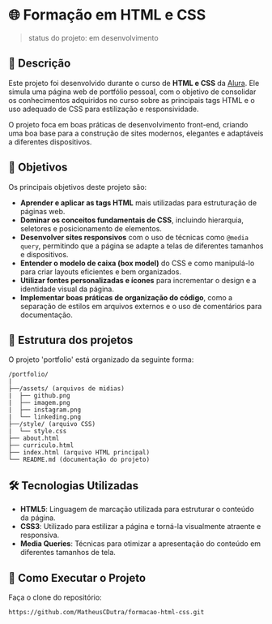 # 🌐 Formação em HTML e CSS

>status do projeto: em desenvolvimento

## 📝 Descrição
Este projeto foi desenvolvido durante o curso de **HTML e CSS** da [Alura](https://www.alura.com.br/). Ele simula uma página web de portfólio pessoal, com o objetivo de consolidar os conhecimentos adquiridos no curso sobre as principais tags HTML e o uso adequado de CSS para estilização e responsividade.

O projeto foca em boas práticas de desenvolvimento front-end, criando uma boa base para a construção de sites modernos, elegantes e adaptáveis a diferentes dispositivos.

## 🎯 Objetivos
Os principais objetivos deste projeto são:

- **Aprender e aplicar as tags HTML** mais utilizadas para estruturação de páginas web.
- **Dominar os conceitos fundamentais de CSS**, incluindo hierarquia, seletores e posicionamento de elementos.
- **Desenvolver sites responsivos** com o uso de técnicas como `@media query`, permitindo que a página se adapte a telas de diferentes tamanhos e dispositivos.
- **Entender o modelo de caixa (box model)** do CSS e como manipulá-lo para criar layouts eficientes e bem organizados.
- **Utilizar fontes personalizadas e ícones** para incrementar o design e a identidade visual da página.
- **Implementar boas práticas de organização do código**, como a separação de estilos em arquivos externos e o uso de comentários para documentação.

## 📂 Estrutura dos projetos
O projeto 'portfolio' está organizado da seguinte forma:

```
/portfolio/
|
├──/assets/ (arquivos de midias)
|  ├── github.png
|  ├── imagem.png
|  ├── instagram.png
|  └── linkeding.png
├──/style/ (arquivo CSS)
|  └── style.css
├── about.html
├── curriculo.html
├── index.html (arquivo HTML principal)
└── README.md (documentação do projeto)

```

## 🛠️ Tecnologias Utilizadas

- **HTML5**: Linguagem de marcação utilizada para estruturar o conteúdo da página.
- **CSS3**: Utilizado para estilizar a página e torná-la visualmente atraente e responsiva.
- **Media Queries**: Técnicas para otimizar a apresentação do conteúdo em diferentes tamanhos de tela.

## 🚀 Como Executar o Projeto

Faça o clone do repositório:

```
https://github.com/MatheusCDutra/formacao-html-css.git
```



